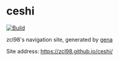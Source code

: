 # ceshi

[![Build](https://github.com/zcl98/ceshi/actions/workflows/generate.yml/badge.svg)](https://github.com/zcl98/ceshi/actions/workflows/generate.yml)

zcl98's navigation site, generated by [gena](https://github.com/x1ah/gena)

Site address: https://zcl98.github.io/ceshi/